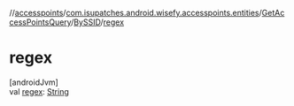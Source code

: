 //[accesspoints](../../../../index.md)/[com.isupatches.android.wisefy.accesspoints.entities](../../index.md)/[GetAccessPointsQuery](../index.md)/[BySSID](index.md)/[regex](regex.md)

# regex

[androidJvm]\
val [regex](regex.md): [String](https://kotlinlang.org/api/latest/jvm/stdlib/kotlin/-string/index.html)
